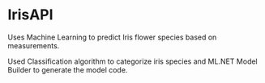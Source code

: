 # IrisAPI

Uses Machine Learning to predict Iris flower species based on measurements.

Used Classification algorithm to categorize iris species and ML.NET Model Builder to generate the model code.